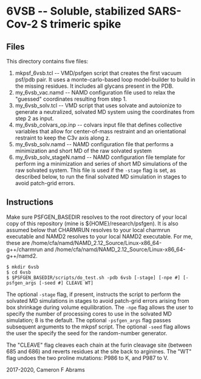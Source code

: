 # 6VSB -- Soluble, stabilized SARS-Cov-2 S trimeric spike

## Files

This directory contains five files:
1. mkpsf_6vsb.tcl -- VMD/psfgen script that creates the first vacuum psf/pdb pair.  It uses a monte-carlo-based loop model-builder to build in the missing residues.  It includes all glycans present in the PDB.
2. my_6vsb_vac.namd -- NAMD configuration file used to relax the "guessed" coordinates resulting from step 1.
3. my_6vsb_solv.tcl -- VMD script that uses solvate and autoionize to generate a neutralized, solvated MD system using the coordinates from step 2 as input.
4. my_6vsb_colvars_op.inp -- colvars input file that defines collective variables that allow for center-of-mass restraint and an orientational restraint to keep the C3v axis along z.
5. my_6vsb_solv.namd -- NAMD configuration file that performs a minimization and short MD of the raw solvated system 
5. my_6vsb_solv_stageN.namd -- NAMD configuration file template for perform ing a minimization and series of short MD simulations of the raw solvated system.  This file is used if the `-stage` flag is set, as described below, to run the final solvated MD simulation in stages to avoid patch-grid errors.

## Instructions

Make sure PSFGEN_BASEDIR resolves to the root directory of your local copy of this repository (mine is ${HOME}/research/psfgen).  It is also assumed below that CHARMRUN resolves to your local charmrun executable and NAMD2 resolves to your local NAMD2 executable.  For me, these are /home/cfa/namd/NAMD_2.12_Source/Linux-x86_64-g++/charmrun and /home/cfa/namd/NAMD_2.12_Source/Linux-x86_64-g++/namd2.

```
$ mkdir 6vsb
$ cd 6vsb
$ $PSFGEN_BASEDIR/scripts/do_test.sh -pdb 6vsb [-stage] [-npe #] [-psfgen_args [-seed #] CLEAVE WT]
```

The optional `-stage` flag, if present, instructs the script to perform the solvated MD simulations in stages to avoid patch-grid errors arising from box shrinkage during volume equilibration.  The `-npe` flag allows the user to specify the number of processing cores to use in the solvated MD simulation; 8 is the default.  The optional `-psfgen_args` flag passes subsequent arguments to the mkpsf script.  The optional `-seed` flag allows the user the specify the seed for the random-number generator.

The "CLEAVE" flag cleaves each chain at the furin cleavage site (between 685 and 686) and reverts residues at the site back to arginines.  The "WT" flag undoes the two proline mutations: P986 to K, and P987 to V.

2017-2020, Cameron F Abrams
